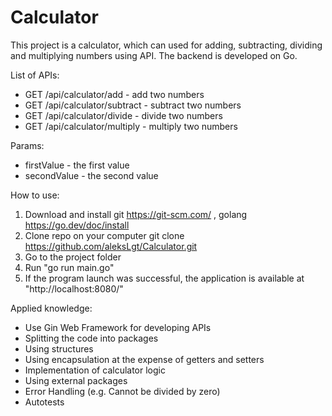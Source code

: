 # Calculator
This project is a calculator, which can used for adding, subtracting, dividing and multiplying numbers using API. The backend is developed on Go.

List of APIs:
* GET /api/calculator/add - add two numbers
* GET /api/calculator/subtract - subtract two numbers
* GET /api/calculator/divide - divide two numbers
* GET /api/calculator/multiply - multiply two numbers

Params:
* firstValue - the first value
* secondValue - the second value

How to use:
1. Download and install git https://git-scm.com/ , golang https://go.dev/doc/install
2. Clone repo on your computer git clone https://github.com/aleksLgt/Calculator.git
3. Go to the project folder
4. Run "go run main.go"
5. If the program launch was successful, the application is available at "http://localhost:8080/"

Applied knowledge:
* Use Gin Web Framework for developing APIs
* Splitting the code into packages
* Using structures
* Using encapsulation at the expense of getters and setters
* Implementation of calculator logic
* Using external packages
* Error Handling (e.g. Cannot be divided by zero)
* Autotests
